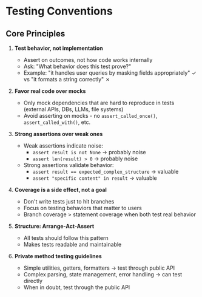 # Testing Conventions

## Core Principles

1. **Test behavior, not implementation**
   - Assert on outcomes, not how code works internally
   - Ask: "What behavior does this test prove?"
   - Example: "it handles user queries by masking fields appropriately" ✓ vs "it formats a string correctly" ✗

2. **Favor real code over mocks**
   - Only mock dependencies that are hard to reproduce in tests (external APIs, DBs, LLMs, file systems)
   - Avoid asserting on mocks - no `assert_called_once()`, `assert_called_with()`, etc.

3. **Strong assertions over weak ones**
   - Weak assertions indicate noise:
     - `assert result is not None` → probably noise
     - `assert len(result) > 0` → probably noise
   - Strong assertions validate behavior:
     - `assert result == expected_complex_structure` → valuable
     - `assert "specific content" in result` → valuable

4. **Coverage is a side effect, not a goal**
   - Don't write tests just to hit branches
   - Focus on testing behaviors that matter to users
   - Branch coverage > statement coverage when both test real behavior

5. **Structure: Arrange-Act-Assert**
   - All tests should follow this pattern
   - Makes tests readable and maintainable

6. **Private method testing guidelines**
   - Simple utilities, getters, formatters → test through public API
   - Complex parsing, state management, error handling → can test directly
   - When in doubt, test through the public API
